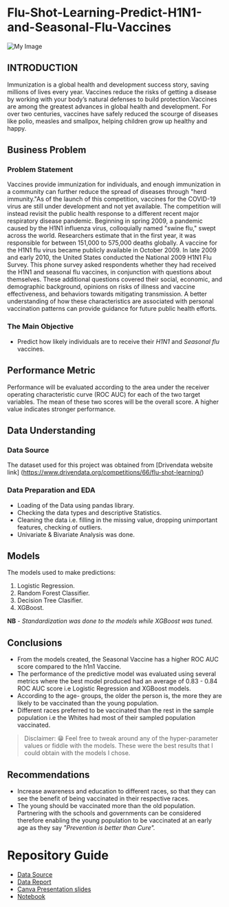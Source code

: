 # Flu-Shot-Learning-Predict-H1N1-and-Seasonal-Flu-Vaccines


![My Image](./Pictures/5.jpg")


## INTRODUCTION

Immunization is a global health and development success story, saving millions of lives every year. Vaccines reduce the risks of getting a disease by working with your body’s natural defenses to build protection.Vaccines are among the greatest advances in global health and development. For over two centuries, vaccines have safely reduced the scourge of diseases like polio, measles and smallpox, helping children grow up healthy and happy. 

## Business Problem
### Problem Statement
Vaccines provide immunization for individuals, and enough immunization in a community can further reduce the spread of diseases through "herd immunity."As of the launch of this competition, vaccines for the COVID-19 virus are still under development and not yet available. The competition will instead revisit the public health response to a different recent major respiratory disease pandemic. Beginning in spring 2009, a pandemic caused by the H1N1 influenza virus, colloquially named "swine flu," swept across the world. Researchers estimate that in the first year, it was responsible for between 151,000 to 575,000 deaths globally. A vaccine for the H1N1 flu virus became publicly available in October 2009. In late 2009 and early 2010, the United States conducted the National 2009 H1N1 Flu Survey. This phone survey asked respondents whether they had received the H1N1 and seasonal flu vaccines, in conjunction with questions about themselves. These additional questions covered their social, economic, and demographic background, opinions on risks of illness and vaccine effectiveness, and behaviors towards mitigating transmission. A better understanding of how these characteristics are associated with personal vaccination patterns can provide guidance for future public health efforts.

### The Main Objective
- Predict how likely individuals are to receive their *H1N1* and *Seasonal flu* vaccines.

## Performance Metric
Performance will be evaluated according to the area under the receiver operating characteristic curve (ROC AUC) for each of the two target variables. The mean of these two scores will be the overall score. A higher value indicates stronger performance.


## Data Understanding
###  Data Source
The dataset used for this project was obtained from  [Drivendata website link] (https://www.drivendata.org/competitions/66/flu-shot-learning/)

### Data Preparation and EDA
- Loading of the Data using pandas library.
- Checking the data types and descriptive Statistics.
- Cleaning the data i.e. filling in the missing value, dropping unimportant features, checking of outliers.
- Univariate & Bivariate Analysis was done.

## Models
The models used to make predictions:
1. Logistic Regression.
2. Random Forest Classifier.
3. Decision Tree Clasifier.
4. XGBoost.

**NB** - *Standardization was done to the models while XGBoost was tuned.*

## Conclusions
- From the models created, the Seasonal Vaccine has a higher ROC AUC score compared to the h1n1 Vaccine.
- The performance of the predictive model was evaluated using several metrics where the best model produced had an average of 0.83 - 0.84 ROC AUC score i.e Logistic Regression and XGBoost models.
- According to the age- groups, the older the person is, the more they are likely to be vaccinated than the young population.
- Different races preferred to be vaccinated than the rest in the sample population i.e the Whites had most of their sampled population vaccinated.  
  
> Disclaimer: :grin: Feel free to tweak around any of the hyper-parameter values or fiddle with the models. These were the best results that I could obtain with the models I chose.  
  
## Recommendations
- Increase awareness and education to different races, so that they can see the benefit of being vaccinated in their respective races.
- The young should be vaccinated more than the old population. Partnering with the schools and governments can be considered therefore enabling the young population to be vaccinated at an early age as they say *"Prevention is better than Cure".*


# Repository Guide

- [Data Source](https://www.drivendata.org/competitions/66/flu-shot-learning/)
- [Data Report](https://docs.google.com/document/d/1IsAMbMRF3ex9mt15ZLmPeyY5h7LPOaKoULn382l96hk/edit#heading=h.p63tlwpychqj)
- [Canva Presentation slides](https://www.canva.com/design/DAFaJ-RNvgQ/mYYf4H-1m1h9cXYl6nrs0A/edit#)
- [Notebook](https://github.com/Antony-Kimanthi/Flu-Shot-Learning-Predict-H1N1-and-Seasonal-Flu-Vaccines/blob/main/Notebook.ipynb)